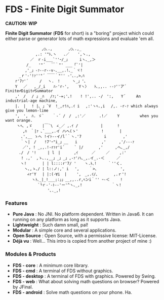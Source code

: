 # FDS - Finite Digit Summator

**CAUTION: WIP**

**Finite Digit Summator** (**FDS** for short) is a "boring" project which could either parse or generator lots of math expressions and evaluate 'em all.

```
　　　　　　　　　 ,○､.,　　 　 ,○､.,_
　　　　　　　　,.: '"ﾄ､ヽ   .／ 　 ',ヽ.,
　　　　　　 ／　ｒ-i___`''ｰ/_」 　　iヽ､_,＞
　　　　 　/_　　'"´　 ￣｀"' ___「`'|
　　 　　 ,'_」-ｧ‐-r‐-v-､__,.!､_｀ヾ!
　　　 _ｒ'-'!ｧ''"´ ￣￣｀"'' -'､.,>､ﾊ
　　 r'7ｧ'´　　　/　 ヽ.　!　　  ヽ_」'､
　 　Y　 ／   ,_/_i　  ﾊ-'r-',　 　Yヽ〉　　ﾄ､,,.. -‐ｧ''ア´      Finite♂Digit♂Summator
　 　,'　/　 / 」_ﾊ　 /ｧ;'‐=;'､! 　 ! !',.. -/　':,　　Y´　   An industrial-age machine,
　　 |.　| 　! |､ 」`V  !_,r!ﾊ,.ｲ i　 ,:'ヽﾍ.,i 　/,. -r‐ｧ which always give you lemon-lime
　　 ',　',　ﾊ. ゞ` 　 ｀-´ /　/　,:'／ 　　　.!／　　 Y         when you want orange.
　　　ヽﾍ､ ,ゞ　 　|￣`\　∠_／ ,.ｲ /　    　　 | 　 　 !
　　　　 ,ﾊ　｀|ｧ ､`___,.イ ハへ(ゝ'　　　　  　! 　　　 |
　　　  ､',__ ゝへ !イﾄ-‐イ/l´｀ヽ.'7　 　  　  i　 　   ,'
　　　　｀ヽ|　/  　!7'ｰ"i_」__   i　         ,' 　   ,'/--‐ｧ
　　　　 ／', ! _,,.!-rｧr'i´　　 ` |/　     ,' 　　 ,へ､_,/
　　　 ./　/ '!　　　| l　|　　　 ,ｲ      ／　   ／　　 ,:'
　　 　 ! .,'　,ゝ､.,__」_」_」,‐ｧ'ハ､_,.イ_.-＜　　  ／
　　　　ヽ! 　 　　| | l::::r'7/ ' 　 ヽ.ﾄ､!　　　｀''く.
　　　　　ヽ､,ゝ､/ | l::ノ:,' i　 ',　　 ｀>､　　　　 　 ',
　　 　 　 ∠r'Y　 | |:(･∀i  |　　 ',　_,.ｲ/､ 　　　 ,.ｒ'!
　　　　　　　ヽﾄ､_|_!___;:」」__,,..r,ﾍンi｀'' ｰ-＜　   !
　　　　　　　　 `└ｒ-'-ﾄ--'ー'^ヽ､_,!　　　　　  　 ｀ヽ!
　　　　　　　　 　　 '､._,!
```

### Features
 
- **Pure Java** : No JNI. No platform dependent. Written in Java6. It can running on any platform as long as it supports Java.
- **Lightweight** : Such damn small, pal!
- **Modular** : A simple core and several applications. 
- **Open Source** : Open Source, with a permissive license: MIT-License.
- **Déjà vu** : Well... This intro is copied from another project of mine :)

### Modules & Products

- **FDS - core** : A minimum core library.
- **FDS - cmd** : A terminal of FDS without graphics.
- **FDS - desktop** : A terminal of FDS with graphics. Powered by Swing.
- **FDS - web** : What about solving math questions on browser? Powered by JFinal.
- **FDS - android** : Solve math questions on your phone. Ha.

### 
